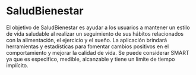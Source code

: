 # SaludBienestar
El objetivo de SaludBienestar es ayudar a los usuarios a mantener un estilo de vida saludable al realizar un seguimiento de sus hábitos relacionados con la alimentación, el ejercicio y el sueño. La aplicación brindará herramientas y estadísticas para fomentar cambios positivos en el comportamiento y mejorar la calidad de vida.
Se puede considerar SMART ya que es especifico, medible, alcanzable y tiene un limite de tiempo implícito. 
